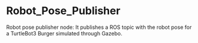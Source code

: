 # Robot_Pose_Publisher
Robot pose publisher node: It publishes a ROS topic with the robot pose for a TurtleBot3 Burger simulated through Gazebo.
